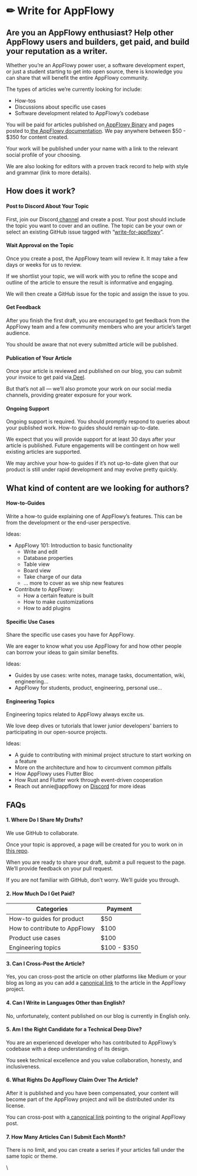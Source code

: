 # ✏ Write for AppFlowy

## **Are you an AppFlowy enthusiast? Help other AppFlowy users and builders, get paid, and build your reputation as a writer.**

Whether you’re an AppFlowy power user, a software development expert, or just a student starting to get into open source, there is knowledge you can share that will benefit the entire AppFlowy community.

The types of articles we’re currently looking for include:&#x20;

* How-tos&#x20;
* Discussions about specific use cases
* Software development related to AppFlowy’s codebase

You will be paid for articles published on[ AppFlowy Binary](https://blog-appflowy.ghost.io/) and pages posted to[ the AppFlowy documentation](https://appflowy.gitbook.io/docs/essential-documentation/start-here/welcome-to-appflowy). We pay anywhere between $50 - $350 for content created.

Your work will be published under your name with a link to the relevant social profile of your choosing.

We are also looking for editors with a proven track record to help with style and grammar (link to more details).



## How does it work?

#### Post to Discord About Your Topic

First, join our Discord[ channel](https://discord.gg/s9yQttsP53) and create a post. Your post should include the topic you want to cover and an outline. The topic can be your own or select an existing GitHub issue tagged with “[write-for-appflowy](https://github.com/AppFlowy-IO/AppFlowy/labels/write%20for%20appflowy)”.

#### Wait Approval on the Topic

Once you create a post, the AppFlowy team will review it. It may take a few days or weeks for us to review.&#x20;

If we shortlist your topic, we will work with you to refine the scope and outline of the article to ensure the result is informative and engaging.&#x20;

We will then create a GitHub issue for the topic and assign the issue to you.

#### Get Feedback

After you finish the first draft, you are encouraged to get feedback from the AppFlowy team and a few community members who are your article’s target audience.&#x20;

You should be aware that not every submitted article will be published.

#### Publication of Your Article

Once your article is reviewed and published on our blog, you can submit your invoice to get paid via[ Deel](https://www.deel.com/).&#x20;

But that’s not all — we’ll also promote your work on our social media channels, providing greater exposure for your work.

#### Ongoing Support

Ongoing support is required. You should promptly respond to queries about your published work. How-to guides should remain up-to-date.&#x20;

We expect that you will provide support for at least 30 days after your article is published. Future engagements will be contingent on how well existing articles are supported.

We may archive your how-to guides if it’s not up-to-date given that our product is still under rapid development and may evolve pretty quickly.



## What kind of content are we looking for authors?

#### How-to-Guides

Write a how-to guide explaining one of AppFlowy’s features. This can be from the development or the end-user perspective.

Ideas:

* AppFlowy 101: Introduction to basic functionality
  * Write and edit
  * Database properties
  * Table view
  * Board view
  * Take charge of our data
  * ... more to cover as we ship new features
* Contribute to AppFlowy:
  * How a certain feature is built
  * How to make customizations
  * How to add plugins

#### Specific Use Cases

Share the specific use cases you have for AppFlowy.&#x20;

We are eager to know what you use AppFlowy for and how other people can borrow your ideas to gain similar benefits.

Ideas:&#x20;

* Guides by use cases: write notes, manage tasks, documentation, wiki, engineering...
* AppFlowy for students, product, engineering, personal use...

#### Engineering Topics

Engineering topics related to AppFlowy always excite us.&#x20;

We love deep dives or tutorials that lower junior developers' barriers to participating in our open-source projects.

Ideas:

* A guide to contributing with minimal project structure to start working on a feature
* More on the architecture and how to circumvent common pitfalls
* How AppFlowy uses Flutter Bloc
* How Rust and Flutter work through event-driven cooperation
* Reach out annie@appflowy on [Discord](https://discord.gg/9Q2xaN37tV) for more ideas

## FAQs

#### 1. Where Do I Share My Drafts?

We use GitHub to collaborate.&#x20;

Once your topic is approved, a page will be created for you to work on in[ this repo](https://github.com/AppFlowy-IO/AppFlowy-Docs).

When you are ready to share your draft, submit a pull request to the page. We’ll provide feedback on your pull request.&#x20;

If you are not familiar with GitHub, don’t worry. We’ll guide you through.

#### 2. How Much Do I Get Paid?

| Categories                    | Payment     |
| ----------------------------- | ----------- |
| How-to guides for product     | $50         |
| How to contribute to AppFlowy | $100        |
| Product use cases             | $100        |
| Engineering topics            | $100 - $350 |

#### 3. Can I Cross-Post the Article?

Yes, you can cross-post the article on other platforms like Medium or your blog as long as you can add a [canonical link](https://yoast.com/rel-canonical/) to the article in the AppFlowy project.

#### 4. Can I Write in Languages Other than English?

No, unfortunately, content published on our blog is currently in English only.

#### 5. Am I the Right Candidate for a Technical Deep Dive?

You are an experienced developer who has contributed to AppFlowy’s codebase with a deep understanding of its design.&#x20;

You seek technical excellence and you value collaboration, honesty, and inclusiveness.

#### 6. What Rights Do AppFlowy Claim Over The Article?

After it is published and you have been compensated, your content will become part of the AppFlowy project and will be distributed under its license.

You can cross-post with a[ canonical link](https://yoast.com/rel-canonical/) pointing to the original AppFlowy post.

#### 7. How Many Articles Can I Submit Each Month?

There is no limit, and you can create a series if your articles fall under the same topic or theme.

\
